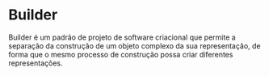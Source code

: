 # Builder

Builder é um padrão de projeto de software criacional que permite a separação da construção de um objeto complexo da sua representação, de forma que o mesmo processo de construção possa criar diferentes representações. 
